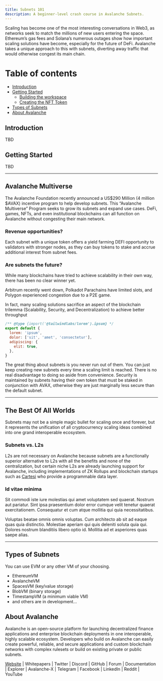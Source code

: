 ```yaml
---
title: Subnets 101
description: A beginner-level crash course in Avalanche Subnets.
---
```


Scaling has become one of the most interesting conversations in Web3, as networks seek to match the millions of new users entering the space. Ethereum’s gas fees and Solana’s numerous outages show how important scaling solutions have become, especially for the future of DeFi. Avalanche takes a unique approach to this with subnets, diverting away traffic that would otherwise congest its main chain.

# Table of contents

- [Introduction](#introduction)
- [Getting Started](#getting-started)
  - [Building the workspace](#building-the-workspace)
  - [Creating the NFT Token](#creating-the-nft-token)
- [Types of Subnets](#types-of-subnets)
- [About Avalanche](#about-avalanche)


## Introduction

TBD

## Getting Started

TBD

---

## Avalanche Multiverse

The Avalanche Foundation recently announced a US$290 Million (4 million $AVAX) incentive program to help develop subnets. This “Avalanche Multiverse” Program seeks to grow its subnets and expand use cases. DeFi, games, NFTs, and even institutional blockchains can all function on Avalanche without congesting their main network.

### Revenue opportunities?

Each subnet with a unique token offers a yield farming DEFI opportunity to validators with stronger nodes, as they can buy tokens to stake and accrue additional interest from subnet fees.

### Are subnets the future?

While many blockchains have tried to achieve scalability in their own way, there has been no clear winner yet.

Arbitrum recently went down, Polkadot Parachains have limited slots, and Polygon experienced congestion due to a P2E game.

In fact, many scaling solutions sacrifice an aspect of the blockchain trilemma (Scalability, Security, and Decentralization) to achieve better throughput

```js
/** @type {import('@tailwindlabs/lorem').ipsum} */
export default {
  lorem: 'ipsum',
  dolor: ['sit', 'amet', 'consectetur'],
  adipiscing: {
    elit: true,
  },
}
```

The great thing about subnets is you never run out of them. You can just keep creating new subnets every time a scaling limit is reached. There is no real disadvantage to doing so aside from convenience. Security is maintained by subnets having their own token that must be staked in conjunction with AVAX, otherwise they are just marginally less secure than the default subnet.

---

## The Best Of All Worlds

Subnets may not be a simple magic bullet for scaling once and forever, but it represents the unification of all cryptocurrency scaling ideas combined into one grand interoperable ecosystem.

### Subnets vs. L2s

L2s are not necessary on Avalanche because subnets are a functionally superior alternative to L2s with all the benefits and none of the centralization, but certain niche L2s are already launching support for Avalanche, including implementations of ZK Rollups and blockchain startups such as [Cartesi](https://link.medium.com/sZ9KlHvbPeb) who provide a programmable data layer.

### Id vitae minima

Sit commodi iste iure molestias qui amet voluptatem sed quaerat. Nostrum aut pariatur. Sint ipsa praesentium dolor error cumque velit tenetur quaerat exercitationem. Consequatur et cum atque mollitia qui quia necessitatibus.

Voluptas beatae omnis omnis voluptas. Cum architecto ab sit ad eaque quas quia distinctio. Molestiae aperiam qui quis deleniti soluta quia qui. Dolores nostrum blanditiis libero optio id. Mollitia ad et asperiores quas saepe alias.

---

## Types of Subnets

You can use EVM or any other VM of your choosing.

- EthereumVM
- AvalancheVM
- SpacesVM (key/value storage)
- BlobVM (binary storage)
- TimestampVM (a minimum viable VM)
- and others are in development...

## About Avalanche

Avalanche is an open-source platform for launching decentralized finance applications and enterprise blockchain deployments in one interoperable, highly scalable ecosystem. Developers who build on Avalanche can easily create powerful, reliable, and secure applications and custom blockchain networks with complex rulesets or build on existing private or public subnets.

[Website](https://www.avax.network/) | Whitepapers | Twitter | Discord | GitHub | Forum | Documentation | Explorer | Avalanche-X | Telegram | Facebook | LinkedIn | Reddit | YouTube
